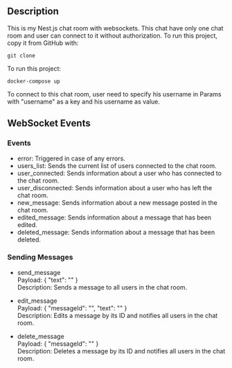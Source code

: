 ## Description

This is my Nest.js chat room with websockets. This chat have only one chat room and user can connect to it without authorization.
To run this project, copy it from GitHub with:
```
git clone
```
To run this project:
```
docker-compose up
```

To connect to this chat room, user need to specify his username in Params with "username" as a key and his username as value.

## WebSocket Events

### Events

- error: Triggered in case of any errors.
- users_list: Sends the current list of users connected to the chat room.
- user_connected: Sends information about a user who has connected to the chat room.
- user_disconnected: Sends information about a user who has left the chat room.
- new_message: Sends information about a new message posted in the chat room.
- edited_message: Sends information about a message that has been edited.
- deleted_message: Sends information about a message that has been deleted.

### Sending Messages

- send_message  
  Payload: { "text": "<message text>" }  
  Description: Sends a message to all users in the chat room.
  
- edit_message  
  Payload: { "messageId": "<message id>", "text": "<new text>" }  
  Description: Edits a message by its ID and notifies all users in the chat room.
  
- delete_message  
  Payload: { "messageId": "<message id>" }  
  Description: Deletes a message by its ID and notifies all users in the chat room.